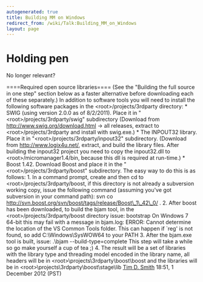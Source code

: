 ```yaml
---
autogenerated: true
title: Building MM on Windows
redirect_from: /wiki/Talk:Building_MM_on_Windows
layout: page
---
```


# Holding pen

No longer relevant?

====Required open source libraries==== (See the "Building the full
source in one step" section below as a faster alternative before
downloading each of these separately.) In addition to software tools you
will need to install the following software packages in the
&lt;root&gt;/projects/3rdparty directory: \* SWIG (using version 2.0.0
as of 8/2/2011). Place it in "&lt;root&gt;/projects/3rdparty/swig"
subdirectory (Download from http://www.swig.org/download.html -&gt; all
releases, extract to &lt;root&gt;/projects/3rdparty and install with
swig.exe.) \* The INPOUT32 library. Place it in
"&lt;root&gt;/projects/3rdparty/inpout32" subdirectory. (Download from
http://www.logix4u.net/, extract, and build the library files. After
building the inpout32 project you need to copy the inpout32.dll to
&lt;root&gt;/micromanager1.4/bin, because this dll is required at
run-time.) \* Boost 1.42. Download Boost and place it in the
"&lt;root&gt;/projects/3rdparty/boost" subdirectory. The easy way to do
this is as follows: 1. In a command prompt, create and then cd to
&lt;root&gt;/projects/3rdparty/boost, if this directory is not already a
subversion working copy, issue the following command (assuming you've
got subversion in your command path): svn co
http://svn.boost.org/svn/boost/tags/release/Boost\_1\_42\_0/ . 2. After
boost has been downloaded, to build the bjam tool, in the
&lt;root&gt;/projects/3rdparty/boost directory issue: bootstrap On
Windows 7 64-bit this may fail with a message in bjam.log: ERROR: Cannot
determine the location of the VS Common Tools folder. This can happen if
\`reg' is not found, so add C:\\Windows\\SysWOW64 to your PATH 3. After
the bjam.exe tool is built, issue: .\\bjam --build-type=complete This
step will take a while so go make yourself a cup of tea ;) 4. The result
will be a set of libraries with the library type and threading model
encoded in the library name, all headers will be in
&lt;root&gt;\\projects\\3rdparty\\boost\\boost and the libraries will be
in &lt;root&gt;\\projects\\3rdparty\\boost\\stage\\lib [Tim D.
Smith](/users/Tim_D._Smith) 18:51, 1 December 2012 (PST)
